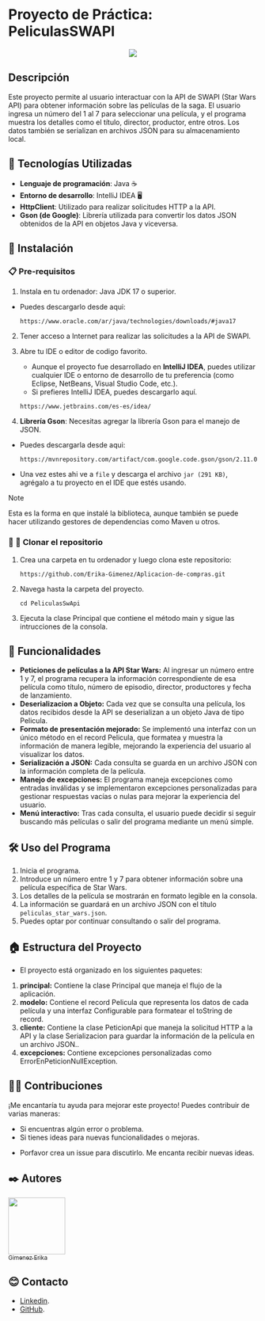 # Proyecto de Práctica: PeliculasSWAPI

<p align="center">
   <img src="http://img.shields.io/static/v1?label=STATUS&message=En%20Desarrollo&color=RED&style=for-the-badge" #vitrinedev/>
</p>

## Descripción

Este proyecto permite al usuario interactuar con la API de SWAPI (Star Wars API) para obtener información sobre las películas de la saga. El usuario ingresa un número del 1 al 7 para seleccionar una película, y el programa muestra los detalles como el título, director, productor, entre otros. Los datos también se serializan en archivos JSON para su almacenamiento local.

## 🔧 Tecnologías Utilizadas

- **Lenguaje de programación**: Java ☕
- **Entorno de desarrollo**: IntelliJ IDEA 🖥️
- **HttpClient**: Utilizado para realizar solicitudes HTTP a la API.
- **Gson (de Google)**: Librería utilizada para convertir los datos JSON obtenidos de la API en objetos Java y viceversa.

## 🚀 Instalación

### 📋 Pre-requisitos 
1. Instala en tu ordenador: Java JDK 17 o superior.

* Puedes descargarlo desde aqui:
  ```
  https://www.oracle.com/ar/java/technologies/downloads/#java17
  
  ```
2. Tener acceso a Internet para realizar las solicitudes a la API de SWAPI.
3. Abre tu IDE o editor de codigo favorito.
   * Aunque el proyecto fue desarrollado en **IntelliJ IDEA**, puedes utilizar cualquier IDE o entorno de desarrollo de tu preferencia (como Eclipse, NetBeans, Visual Studio Code, etc.).
   * Si prefieres IntelliJ IDEA, puedes descargarlo aquí.
   
     
    ```
    https://www.jetbrains.com/es-es/idea/
    
    ```
4. **Librería Gson**: Necesitas agregar la librería Gson para el manejo de JSON.
* Puedes descargarla desde aqui:
  ```
  https://mvnrepository.com/artifact/com.google.code.gson/gson/2.11.0
  
  ```
* Una vez estes ahi ve a `file` y descarga el archivo `jar (291 KB)`, agrégalo a tu proyecto en el IDE que estés usando.
  
> [!NOTE]
>  Esta es la forma en que instalé la biblioteca, aunque también se puede hacer utilizando gestores de dependencias como Maven u otros.

###  📁 📂 Clonar el repositorio 

1. Crea una carpeta en tu ordenador y luego clona este repositorio:
   
   ```
   https://github.com/Erika-Gimenez/Aplicacion-de-compras.git
   
   ```
2. Navega hasta la carpeta del proyecto.

    ```
    cd PeliculasSwApi
    
    ```
4. Ejecuta la clase Principal que contiene el método main y sigue las intrucciones de la consola.

##  🔩 Funcionalidades

- **Peticiones de películas a la API Star Wars:** Al ingresar un número entre 1 y 7, el programa recupera la información correspondiente de esa película como título, número de episodio, director, productores y fecha de lanzamiento.
- **Deserializacion a Objeto:** Cada vez que se consulta una película, los datos recibidos desde la API se deserializan a un objeto Java de tipo Pelicula.
- **Formato de presentación mejorado:** Se implementó una interfaz con un único método en el record Pelicula, que formatea y muestra la información de manera legible, mejorando la experiencia del usuario al visualizar los datos.
- **Serialización a JSON:** Cada consulta se guarda en un archivo JSON con la información completa de la película.
- **Manejo de excepciones:** El programa maneja excepciones como entradas inválidas y se implementaron excepciones personalizadas para gestionar respuestas vacías o nulas para mejorar la experiencia del usuario.
- **Menú interactivo:** Tras cada consulta, el usuario puede decidir si seguir buscando más películas o salir del programa mediante un menú simple.

## 🛠️ Uso del Programa

1. Inicia el programa.
2. Introduce un número entre 1 y 7 para obtener información sobre una película específica de Star Wars.
3. Los detalles de la película se mostrarán en formato legible en la consola.
4. La información se guardará en un archivo JSON con el título `peliculas_star_wars.json`.
5. Puedes optar por continuar consultando o salir del programa.

## 🏠 Estructura del Proyecto

* El proyecto está organizado en los siguientes paquetes:

1. **principal:** Contiene la clase Principal que maneja el flujo de la aplicación.
2. **modelo:** Contiene el record Pelicula que representa los datos de cada película y una interfaz Configurable para formatear el toString de record.
3. **cliente:** Contiene la clase PeticionApi que maneja la solicitud HTTP a la API y la clase Serializacion para guardar la información de la película en un archivo JSON..
4. **excepciones:** Contiene excepciones personalizadas como ErrorEnPeticionNullException.


## 🙌🏽 Contribuciones 

¡Me encantaría tu ayuda para mejorar este proyecto! Puedes contribuir de varias maneras:
* Si encuentras algún error o problema.
* Si tienes ideas para nuevas funcionalidades o mejoras.
- Porfavor crea un issue para discutirlo. Me encanta recibir nuevas ideas.

## ✒️ Autores 

[<img src="https://github.com/user-attachments/assets/1e99f8e5-f229-4128-837a-554d2844c64c" width=115><br><sub>Gimenez Erika</sub>](https://github.com/Erika-Gimenez)

## 😊 Contacto 

* [Linkedin](https://www.linkedin.com/in/erika-gimenez/).
* [GitHub](https://github.com/Erika-Gimenez).
